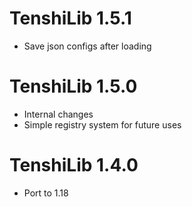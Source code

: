 TenshiLib 1.5.1
================
- Save json configs after loading

TenshiLib 1.5.0
================
- Internal changes
- Simple registry system for future uses

TenshiLib 1.4.0
================
- Port to 1.18